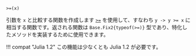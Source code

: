 ```
>=(x)
```

引数を `x` と比較する関数を作成します [`>=`](@ref) を使用して、すなわち `y -> y >= x` に相当する関数です。返される関数は `Base.Fix2{typeof(>=)}` 型であり、特化したメソッドを実装するために使用できます。

!!! compat "Julia 1.2"
    この機能は少なくとも Julia 1.2 が必要です。

